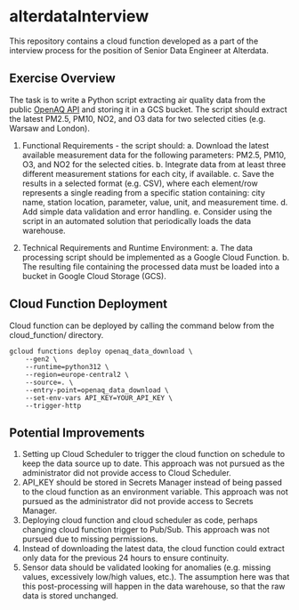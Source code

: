 # alterdataInterview
This repository contains a cloud function developed as a part of the interview process for the position of Senior Data 
Engineer at Alterdata.

## Exercise Overview
The task is to write a Python script extracting air quality data from the public [OpenAQ API](https://docs.openaq.org/ ) 
and storing it in a GCS bucket. The script should extract the latest PM2.5, PM10, NO2, and O3 data for two selected 
cities (e.g. Warsaw and London). 

1. Functional Requirements - the script should:
a. Download the latest available measurement data for the following parameters: PM2.5, PM10, O3, and NO2 for the selected cities.
b. Integrate data from at least three different measurement stations for each city, if available.
c. Save the results in a selected format (e.g. CSV), where each element/row represents a single reading from a specific station containing: city name, station location, parameter, value, unit, and measurement time.
d. Add simple data validation and error handling.
e. Consider using the script in an automated solution that periodically loads the data warehouse.

2. Technical Requirements and Runtime Environment:
a. The data processing script should be implemented as a Google Cloud Function.
b. The resulting file containing the processed data must be loaded into a bucket in Google Cloud Storage (GCS).

## Cloud Function Deployment
Cloud function can be deployed by calling the command below from the cloud_function/ directory.
```gcloud
gcloud functions deploy openaq_data_download \
    --gen2 \
    --runtime=python312 \
    --region=europe-central2 \
    --source=. \
    --entry-point=openaq_data_download \
    --set-env-vars API_KEY=YOUR_API_KEY \
    --trigger-http
```

## Potential Improvements
1. Setting up Cloud Scheduler to trigger the cloud function on schedule to keep the data source up to date. This
approach was not pursued as the administrator did not provide access to Cloud Scheduler.
2. API_KEY should be stored in Secrets Manager instead of being passed to the cloud function as an environment variable.
This approach was not pursued as the administrator did not provide access to Secrets Manager.
3. Deploying cloud function and cloud scheduler as code, perhaps changing cloud function trigger to Pub/Sub. This
approach was not pursued due to missing permissions.
4. Instead of downloading the latest data, the cloud function could extract only data for the previous 24 hours 
to ensure continuity. 
5. Sensor data should be validated looking for anomalies (e.g. missing values, excessively low/high values, etc.). 
The assumption here was that this post-processing will happen in the data warehouse, so that the raw data is stored
unchanged.

